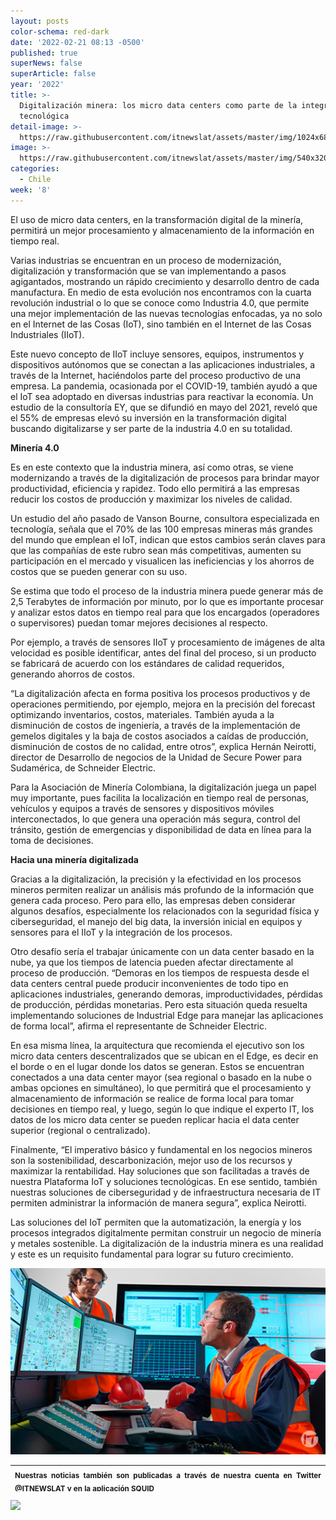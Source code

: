 ```yaml
---
layout: posts
color-schema: red-dark
date: '2022-02-21 08:13 -0500'
published: true
superNews: false
superArticle: false
year: '2022'
title: >-
  Digitalización minera: los micro data centers como parte de la integración
  tecnológica
detail-image: >-
  https://raw.githubusercontent.com/itnewslat/assets/master/img/1024x680/tecnologia-minera-g.jpg
image: >-
  https://raw.githubusercontent.com/itnewslat/assets/master/img/540x320/tecnologia-minera-p.jpg
categories:
  - Chile
week: '8'
---
```

El uso de micro data centers, en la transformación digital de la minería, permitirá un mejor procesamiento y almacenamiento de la información en tiempo real.

Varias industrias se encuentran en un proceso de modernización, digitalización y transformación que se van implementando a pasos agigantados, mostrando un rápido crecimiento y desarrollo dentro de cada manufactura. En medio de esta evolución nos encontramos con la cuarta revolución industrial o lo que se conoce como Industria 4.0, que permite una mejor implementación de las nuevas tecnologías enfocadas, ya no solo en el Internet de las Cosas (IoT), sino también en el Internet de las Cosas Industriales (IIoT).
 
Este nuevo concepto de IIoT incluye sensores, equipos, instrumentos y dispositivos autónomos que se conectan a las aplicaciones industriales, a través de la Internet, haciéndolos parte del proceso productivo de una empresa. La pandemia, ocasionada por el COVID-19, también ayudó a que el IoT sea adoptado en diversas industrias para reactivar la economía. Un estudio de la consultoría EY, que se difundió en mayo del 2021, reveló que el 55% de empresas elevó su inversión en la transformación digital buscando digitalizarse y ser parte de la industria 4.0 en su totalidad.
 
**Minería 4.0**
 
Es en este contexto que la industria minera, así como otras, se viene modernizando a través de la digitalización de procesos para brindar mayor productividad, eficiencia y rapidez. Todo ello permitirá a las empresas reducir los costos de producción y maximizar los niveles de calidad.
 
Un estudio del año pasado de Vanson Bourne, consultora especializada en tecnología, señala que el 70% de las 100 empresas mineras más grandes del mundo que emplean el IoT, indican que estos cambios serán claves para que las compañías de este rubro sean más competitivas, aumenten su participación en el mercado y visualicen las ineficiencias y los ahorros de costos que se pueden generar con su uso.
 
Se estima que todo el proceso de la industria minera puede generar más de 2,5 Terabytes de información por minuto, por lo que es importante procesar y analizar estos datos en tiempo real para que los encargados (operadores o supervisores) puedan tomar mejores decisiones al respecto.
 
Por ejemplo, a través de sensores IIoT y procesamiento de imágenes de alta velocidad es posible identificar, antes del final del proceso, si un producto se fabricará de acuerdo con los estándares de calidad requeridos, generando ahorros de costos. 
 
“La digitalización afecta en forma positiva los procesos productivos y de operaciones permitiendo, por ejemplo, mejora en la precisión del forecast optimizando inventarios, costos, materiales. También ayuda a la disminución de costos de ingeniería, a través de la implementación de gemelos digitales y la baja de costos asociados a caídas de producción, disminución de costos de no calidad, entre otros”, explica Hernán Neirotti, director de Desarrollo de negocios de la Unidad de Secure Power para Sudamérica, de Schneider Electric.
 
Para la Asociación de Minería Colombiana, la digitalización juega un papel muy importante, pues facilita la localización en tiempo real de personas, vehículos y equipos a través de sensores y dispositivos móviles interconectados, lo que genera una operación más segura, control del tránsito, gestión de emergencias y disponibilidad de data en línea para la toma de decisiones.
 
**Hacia una minería digitalizada**
 
Gracias a la digitalización, la precisión y la efectividad en los procesos mineros permiten realizar un análisis más profundo de la información que genera cada proceso. Pero para ello, las empresas deben considerar algunos desafíos, especialmente los relacionados con la seguridad física y ciberseguridad, el manejo del big data, la inversión inicial en equipos y sensores para el IIoT y la integración de los procesos.
 
Otro desafío sería el trabajar únicamente con un data center basado en la nube, ya que los tiempos de latencia pueden afectar directamente al proceso de producción. “Demoras en los tiempos de respuesta desde el data centers central puede producir inconvenientes de todo tipo en aplicaciones industriales, generando demoras, improductividades, pérdidas de producción, pérdidas monetarias. Pero esta situación queda resuelta implementando soluciones de Industrial Edge para manejar las aplicaciones de forma local”, afirma el representante de Schneider Electric.
 
En esa misma línea, la arquitectura que recomienda el ejecutivo son los micro data centers descentralizados que se ubican en el Edge, es decir en el borde o en el lugar donde los datos se generan. Estos se encuentran conectados a una data center mayor (sea regional o basado en la nube o ambas opciones en simultáneo), lo que permitirá que el procesamiento y almacenamiento de información se realice de forma local para tomar decisiones en tiempo real, y luego, según lo que indique el experto IT, los datos de los micro data center se pueden replicar hacia el data center superior (regional o centralizado).
 
Finalmente, “El imperativo básico y fundamental en los negocios mineros son la sostenibilidad, descarbonización, mejor uso de los recursos y maximizar la rentabilidad. Hay soluciones que son facilitadas a través de nuestra Plataforma IoT y soluciones tecnológicas. En ese sentido, también nuestras soluciones de ciberseguridad y de infraestructura necesaria de IT permiten administrar la información de manera segura”, explica Neirotti.
 
Las soluciones del IoT permiten que la automatización, la energía y los procesos integrados digitalmente permitan construir un negocio de minería y metales sostenible. La digitalización de la industria minera es una realidad y este es un requisito fundamental para lograr su futuro crecimiento.

![](https://raw.githubusercontent.com/itnewslat/assets/master/img/540x320/tecnologia-minera-p.jpg)

<table style="height: 42px;" width="569">
<tbody>
<tr>
<td style="text-align: justify;"><sub><strong>Nuestras noticias también son publicadas a través de nuestra cuenta en Twitter <a href="https://twitter.com/itnewslat?lang=es">@ITNEWSLAT</a> y en la aplicación <a href="https://squidapp.co/en/">SQUID</a></strong></sub></td>
</tr>
</tbody>
</table>

<img src="https://tracker.metricool.com/c3po.jpg?hash=56f88a41e39ab42c063cc51676587a04"/>